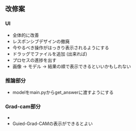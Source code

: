 ## 改修案

### UI
- 全体的に改善
- レスポンシブデザインの撤廃
- 今やるべき操作がはっきり表示されるようにする
- ドラッグでファイルを追加 (出来れば)
- プロセスの進捗を出す
- 画像 -> モデル -> 結果の順で表示できるといいかもしれない

### 推論部分
- modelをmain.pyからget_answerに渡すようにする

### Grad-cam部分
- 
- Guied-Grad-CAMの表示ができるとよい